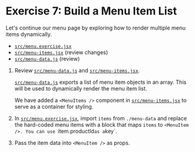 # Exercise 7: Build a Menu Item List

Let's continue our menu page by exploring how to render multiple menu items dynamically.

- [`src/menu.exercise.jsx`](./src/menu.exercise.jsx)
- [`src/menu-items.jsx`](./src/menu-items.jsx) (review changes)
- [`src/menu-data.js`](./src/menu-data.js) (review)

1. Review [`src/menu-data.js`](./src/menu-data.js) and [`src/menu-items.jsx`](./src/menu-items.jsx).
  
   [`src/menu-data.js`](./src/menu-data.js) exports a list of menu item objects in an array. This will be used to dynamically render the menu item list.

   We have added a `<MenuItems />` component in [`src/menu-items.jsx`](./src/menu-items.jsx) to serve as a container for styling.
2. In [`src/menu.exercise.jsx`](./src/menu.exercise.jsx), import `items` from `./menu-data` and replace the hard-coded menu items with a block that maps `items` to `<MenuItem />. You can use `item.productId` as a `key`.
3. Pass the item data into `<MenuItem />` as props.
